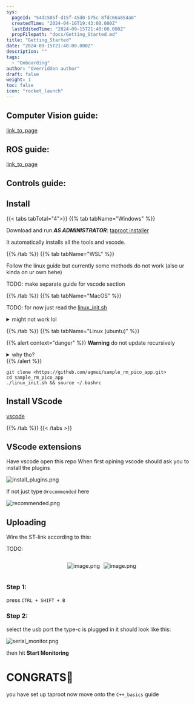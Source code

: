 ```yaml
---
sys:
  pageId: "54dc585f-d15f-45d0-b75c-8fdc66a854a8"
  createdTime: "2024-04-16T19:43:00.000Z"
  lastEditedTime: "2024-09-15T21:40:00.000Z"
  propFilepath: "docs/Getting_Started.md"
title: "Getting_Started"
date: "2024-09-15T21:40:00.000Z"
description: ""
tags:
  - "Onboarding"
author: "Overridden author"
draft: false
weight: 1
toc: false
icon: "rocket_launch"
---
```


## Computer Vision guide:

[link_to_page](86d45bc0-388b-4d26-8848-44f255f73d0e)

## ROS guide:

[link_to_page](3c76c1de-ec8f-46d6-8b0a-294005edc2d5)

## Controls guide:

## Install

{{< tabs tabTotal="4">}}
{{% tab tabName="Windows" %}}

Download and run _**AS ADMINISTRATOR**_: [taproot installer](https://github.com/Thornbots/TeachingFreshies/releases/tag/1.0)

It automatically installs all the tools and vscode.

{{% /tab %}}
{{% tab tabName="WSL" %}}

Follow the linux guide but currently some methods do not work (also ur kinda on ur own hehe)

TODO: make separate guide for vscode section

{{% /tab %}}
{{% tab tabName="MacOS" %}}

TODO: for now just read the [linux_init.sh](https://github.com/agmui/sample_rm_pico_app/blob/main/linux_init.sh)

<details>
<summary>might not work lol</summary>

`brew install libusb pkg-config`

Next install: [vscode](https://code.visualstudio.com/Download)

</details>

{{% /tab %}}
{{% tab tabName="Linux (ubuntu)" %}}

{{% alert context="danger" %}}
**Warning** do not update recursively
<details>
<summary>why tho?</summary>
There are some submodules that may go on for a while (like tinyusb) and I highly
recommend you don't need to get them.
If you want to see what submodules I update just look in `linux_init.sh`
</details>
{{% /alert %}}

```shell
git clone <https://github.com/agmui/sample_rm_pico_app.git>
cd sample_rm_pico_app
./linux_init.sh && source ~/.bashrc
```

## Install VScode

[vscode](https://code.visualstudio.com/Download)

{{% /tab %}}
{{< /tabs >}}

## VScode extensions

Have vscode open this repo
When first opining vscode should ask you to install the plugins

![install_plugins.png](https://prod-files-secure.s3.us-west-2.amazonaws.com/d518164a-d88e-44d1-a4ee-3adb3bd8bce0/89bd30f0-1825-4e77-867b-0a41ce370880/install_plugins.png?X-Amz-Algorithm=AWS4-HMAC-SHA256&X-Amz-Content-Sha256=UNSIGNED-PAYLOAD&X-Amz-Credential=ASIAZI2LB466W4V6NXZW%2F20250217%2Fus-west-2%2Fs3%2Faws4_request&X-Amz-Date=20250217T220706Z&X-Amz-Expires=3600&X-Amz-Security-Token=IQoJb3JpZ2luX2VjEFUaCXVzLXdlc3QtMiJHMEUCIQDLXZDi6gj%2FbF%2B%2Bb%2FGnMoAhKdVgwjU45onBixR5q0Tt0wIgKxfQe5SU1J5DtzaHSsbBVp41gA8ZB%2BIM13hdrObL2XEq%2FwMIfhAAGgw2Mzc0MjMxODM4MDUiDEvbv8cRi71Vo6NRhCrcA9NINZzwa57Yeq%2FCWgMCdkXhzp%2B46THwQqdNd3lz%2Bi4QIDVyb1%2FdoE7JfbMXeEdn53DcaIX3o8abCPLpcF%2BTIeUrTbVVpwA34iRZmh5zZH9PxfwiwWhAM5A2pKouSJ%2BThED2aYYhjBp807DBinQKFnbJBUe%2Bm2EWuLqgrqVswcdaq0j6ji5%2Fi4olrxIPZx6xWavCyLX1XXa%2F9Go5tAKnNlZ1Qk6t8vYk8PNY%2Fl0%2F4O1nWCBLfbB%2BMHmH6fOtjsUMU%2BHeQQcNPTW3tuHwJ%2FioUwq1DtPVldaibtYwPcdflOChGA2zCYEmLOm%2BP%2Br3sCCiDkI%2BPLFZj4DxPKt5e8aBnLEYawsnw2T5IE%2BRraKuuJoGkRgHq06GgAzUsyBxHRh2dsPsmC4K20lMztTtFfuIHIX9r8sGmu1iyTfsXxihDYk531WQRg8g5DyvvWF84vjsmmxZIx14tQ%2Fh8eGljxb%2FCkd1yVu15mwDTMVVdwc6yFv8p9mvIkrYjxde%2BzD0iMdv3mOwO9pRCu5axWYjovTqPJmRcJEu7lI%2BZCEyyESEN9WLT5DNNV9ti6JcI%2F4PoJHBgttgv6prVfs7IpVML0lb2KOjcXYxtx3EtWSgl94r9Hh7olQqG2PfTFSy15NdMOrKzr0GOqUBYs07T9Upj0GYGaYb8rhKACFO75Ug%2Fa%2FwfdXHEjMvKf2Gn1BRqkqI1Vnk60IdIwKsHE3sV7xiHEE%2BuVPfNr%2BhZK5xJQI2tmv0gKJeMpPrw4Wxc7hzkBVlh4Y8ZKOGxZXrK9oVYHTHpRpJcheu9qF24dHv2BOkyQhdhVwAO75%2BfnFCND5VEOwDanssIqe7nuZAKoJOIYeIrv1XT%2F%2FqPdqg02tecmdO&X-Amz-Signature=8b3110e48bd34dd62bea91c1d841a3b850e583f4a404e64a75579147ebf09d9a&X-Amz-SignedHeaders=host&x-id=GetObject)

If not just type `@recommended` here  

![recommended.png](https://prod-files-secure.s3.us-west-2.amazonaws.com/d518164a-d88e-44d1-a4ee-3adb3bd8bce0/61e661e9-5d85-4dfc-be0d-8d2097a5e793/recommended.png?X-Amz-Algorithm=AWS4-HMAC-SHA256&X-Amz-Content-Sha256=UNSIGNED-PAYLOAD&X-Amz-Credential=ASIAZI2LB466W4V6NXZW%2F20250217%2Fus-west-2%2Fs3%2Faws4_request&X-Amz-Date=20250217T220706Z&X-Amz-Expires=3600&X-Amz-Security-Token=IQoJb3JpZ2luX2VjEFUaCXVzLXdlc3QtMiJHMEUCIQDLXZDi6gj%2FbF%2B%2Bb%2FGnMoAhKdVgwjU45onBixR5q0Tt0wIgKxfQe5SU1J5DtzaHSsbBVp41gA8ZB%2BIM13hdrObL2XEq%2FwMIfhAAGgw2Mzc0MjMxODM4MDUiDEvbv8cRi71Vo6NRhCrcA9NINZzwa57Yeq%2FCWgMCdkXhzp%2B46THwQqdNd3lz%2Bi4QIDVyb1%2FdoE7JfbMXeEdn53DcaIX3o8abCPLpcF%2BTIeUrTbVVpwA34iRZmh5zZH9PxfwiwWhAM5A2pKouSJ%2BThED2aYYhjBp807DBinQKFnbJBUe%2Bm2EWuLqgrqVswcdaq0j6ji5%2Fi4olrxIPZx6xWavCyLX1XXa%2F9Go5tAKnNlZ1Qk6t8vYk8PNY%2Fl0%2F4O1nWCBLfbB%2BMHmH6fOtjsUMU%2BHeQQcNPTW3tuHwJ%2FioUwq1DtPVldaibtYwPcdflOChGA2zCYEmLOm%2BP%2Br3sCCiDkI%2BPLFZj4DxPKt5e8aBnLEYawsnw2T5IE%2BRraKuuJoGkRgHq06GgAzUsyBxHRh2dsPsmC4K20lMztTtFfuIHIX9r8sGmu1iyTfsXxihDYk531WQRg8g5DyvvWF84vjsmmxZIx14tQ%2Fh8eGljxb%2FCkd1yVu15mwDTMVVdwc6yFv8p9mvIkrYjxde%2BzD0iMdv3mOwO9pRCu5axWYjovTqPJmRcJEu7lI%2BZCEyyESEN9WLT5DNNV9ti6JcI%2F4PoJHBgttgv6prVfs7IpVML0lb2KOjcXYxtx3EtWSgl94r9Hh7olQqG2PfTFSy15NdMOrKzr0GOqUBYs07T9Upj0GYGaYb8rhKACFO75Ug%2Fa%2FwfdXHEjMvKf2Gn1BRqkqI1Vnk60IdIwKsHE3sV7xiHEE%2BuVPfNr%2BhZK5xJQI2tmv0gKJeMpPrw4Wxc7hzkBVlh4Y8ZKOGxZXrK9oVYHTHpRpJcheu9qF24dHv2BOkyQhdhVwAO75%2BfnFCND5VEOwDanssIqe7nuZAKoJOIYeIrv1XT%2F%2FqPdqg02tecmdO&X-Amz-Signature=ecd356fadf3b2f4bc89aa8b1f5fb6d6d34583597bbd06d31f0bc1d52cbfedf8c&X-Amz-SignedHeaders=host&x-id=GetObject)

## Uploading

Wire the ST-link according to this:

TODO:

<div style="display: flex;flex-direction: row; column-gap:10px; max-width: 630px;justify-content: center;">
<div>

![image.png](https://prod-files-secure.s3.us-west-2.amazonaws.com/d518164a-d88e-44d1-a4ee-3adb3bd8bce0/210ecb78-1116-4d7b-b9b7-2292f66fa2c2/image.png?X-Amz-Algorithm=AWS4-HMAC-SHA256&X-Amz-Content-Sha256=UNSIGNED-PAYLOAD&X-Amz-Credential=ASIAZI2LB46644KC26SV%2F20250217%2Fus-west-2%2Fs3%2Faws4_request&X-Amz-Date=20250217T220709Z&X-Amz-Expires=3600&X-Amz-Security-Token=IQoJb3JpZ2luX2VjEFUaCXVzLXdlc3QtMiJGMEQCID1%2B3qEr7iFLbq6rzSCN8giEDYDfPVFjI45nSYu4AjltAiA7kFTpLr%2FNu%2FY8Pck2xZygp2VhdZxUAb3Fwh5KZuLFMyr%2FAwh%2BEAAaDDYzNzQyMzE4MzgwNSIMlVusJOR27Zyv5xetKtwDgViixnDKH75xdgXntKgptsHrP%2Fjn4mhalZezlfp5IHX5oWxdSLL0%2FXN%2Bhlp5J4GA%2FwRXzvOGIYEnyE53gg360vvxiTbJ8pZTldFEcohAh6eWyjQ3ksbQjqeLGbbzARnJOrgqOYohpxpTz4IKzSKrXtmbqEmxiG0U3LkPDmNP69T9%2F7T%2F5jDQTR3WuNExkCO8pHxo1Ph0gOgGasaVXiBqrXkedoxoKVNcg%2Bj5RKYBTyNgOAbdlWN2wZOww8UomANNzj47a8iNzljO7GVEcbhMzviLU%2BS%2Bw0eanC7e4eV2Syuu%2BO%2BwVAITm02nUmYtehtskj7D7vqHw0yjZQoqjgcBYRh4gBdp3VWcZDSfdJ2uSONuFw%2BJMcs%2FlUCFu5EEZCQvj5EVEP1duaQCb1B5y1Zsx01JVI5iGvGzRRCn6ys93KwEM9Lk%2Bv9IZNJoPPIMHv6OMb%2BWK3L7wBF2zX7pAhScBgoJ5%2FaSDigWqJOVzhfRorVcF3dKtXyb4Saw5H90OxKEkJkAony1WEeRZwerTVi%2BWSOUp%2B8GU10ScS9MhNQNL5G0nkBcrnJkNx8n5VqCAh%2FD82Vva%2F%2B6UrjM6VVVliW1iLiEGHW2LxlE26lc5r%2Fuvy7TaPfqPml1%2BtgOqMQw2MvOvQY6pgGwF62XrtztmfINFZ1aHFor8uBqPZ6ywPLFzQpeCIE%2FAU%2B1kRrd3qoWsTJy3XfeMhxnod7NS647SauSMC7yWFWePlBVqX%2BmBpJ8Kf3Ub6Ojhg%2By5We%2B%2BZS3b%2FD%2FceSXfLOY8uzTMO%2Fj8ziI70X705xlPMaKyjICV7AZ7Md%2BPJ3RCiISREUeP2Z8maRER1y%2BJDwta3%2F8xz0ZbIZCq21Fnke%2BOTZZuQ1b&X-Amz-Signature=ad670e49ed5d2eb5ca63906892bdb91d8724159f3d5da4a45e757f1007a5c2ea&X-Amz-SignedHeaders=host&x-id=GetObject)

</div>
<div>

![image.png](https://prod-files-secure.s3.us-west-2.amazonaws.com/d518164a-d88e-44d1-a4ee-3adb3bd8bce0/33a0fd0f-8ca6-4a86-8e09-26e95ded1fff/image.png?X-Amz-Algorithm=AWS4-HMAC-SHA256&X-Amz-Content-Sha256=UNSIGNED-PAYLOAD&X-Amz-Credential=ASIAZI2LB466XNYS6I6C%2F20250217%2Fus-west-2%2Fs3%2Faws4_request&X-Amz-Date=20250217T220710Z&X-Amz-Expires=3600&X-Amz-Security-Token=IQoJb3JpZ2luX2VjEFUaCXVzLXdlc3QtMiJHMEUCIQDMgBlrof9tUldzovVKwWfxEtj53zdQsKY4kV2FXr4UWwIgWnhFRwTvRs4%2BQF8EplVKwGdD0PKNSRM4nEI%2FRvJngAUq%2FwMIfhAAGgw2Mzc0MjMxODM4MDUiDHTU3YaawOAn3gU2rCrcA6Vr%2BIKd9l%2FPsLMYkfTpbuhAzYnqAFt%2BgyDRzvgqXzHQi4k4ZIpj59ayA1vQAwEG7BxoYMigXnqPe%2Fy7Ls%2F6Ih6jtyDSZd2qBj2meN1krFJntwtz2pYHSLD8oSplb%2Bb%2FpUd33zcxv1ocGQSezUnwhtFTiRYpQx%2B4UIoCtnmKb%2BnbW9Q8y2iHbjOGN0Wim5oop4mn9K%2BBynoQlwDVQkxec3JcCEbt5qsmiqLq3I9FVSfjw9rvY898X%2BC2BQPQCkOfaHtHFlCArKWSwP2q87QG4cHuROlRPZeWZQ1VpFSLumXZkXxb%2FzoRtqSogTffM26YRAEyXeYh8%2FzFkdwvrRL1rCt7e%2BFsBLIzteyYOVS%2BwDGtXLqzdh5QA5L9yEZEAegquFr8XvKyITSa%2BQIdKRJj4PdTqTDSd3VXNQbPweSxMaEKQQRko0PCAxuzXludSlNno3O86QJ4%2BlWQ8SG1vjrVlg28%2FPRoi02EZtFAA6B22aSVqR3Ai3gHCGLziyzEQrkzZIauuKaPzunecL32hVQ%2FS9QM3n94B87rE7AQg3mtHI8ISC2zk4E1RCm1CqxTNPUXfNqoH6FguCbY06O3xp7oOFCMdHApt0JCweYqfAzeudNtGy%2BNmuhRU%2F36MjVhMJnKzr0GOqUBqz5JasRajTSbE4pDQM4njoQQyO2o0Vhe%2B2uc%2BVVUgNBLlKXOGoBcQkxmhcy0FmfteNo8VUIiqdHG3aquCMnyBV3sn46nWe4Xrz89nA7AeNRv2JhrXyWnheVKSvV8KLpC%2Beu2LEAYUW6libsgiPEKfBtQmQ5cmRGsy8t4%2BsUImmXmMgLUusijfx7egyvN8eD7sQiKuZQqjvYPNLOe3k2yn%2Fghk2I3&X-Amz-Signature=ad4e195ba21f6c964cc3eb4cc83e3938a5c4df00bd091e4c092ba18fa86387ae&X-Amz-SignedHeaders=host&x-id=GetObject)

</div>
</div>

### Step 1:

press `CTRL + SHIFT + B`

### Step 2:

select the usb port the type-c is plugged in it should look like this:

![serial_monitor.png](https://prod-files-secure.s3.us-west-2.amazonaws.com/d518164a-d88e-44d1-a4ee-3adb3bd8bce0/f03f4774-05d4-4393-b6a0-d5efb6d315ab/serial_monitor.png?X-Amz-Algorithm=AWS4-HMAC-SHA256&X-Amz-Content-Sha256=UNSIGNED-PAYLOAD&X-Amz-Credential=ASIAZI2LB466W4V6NXZW%2F20250217%2Fus-west-2%2Fs3%2Faws4_request&X-Amz-Date=20250217T220706Z&X-Amz-Expires=3600&X-Amz-Security-Token=IQoJb3JpZ2luX2VjEFUaCXVzLXdlc3QtMiJHMEUCIQDLXZDi6gj%2FbF%2B%2Bb%2FGnMoAhKdVgwjU45onBixR5q0Tt0wIgKxfQe5SU1J5DtzaHSsbBVp41gA8ZB%2BIM13hdrObL2XEq%2FwMIfhAAGgw2Mzc0MjMxODM4MDUiDEvbv8cRi71Vo6NRhCrcA9NINZzwa57Yeq%2FCWgMCdkXhzp%2B46THwQqdNd3lz%2Bi4QIDVyb1%2FdoE7JfbMXeEdn53DcaIX3o8abCPLpcF%2BTIeUrTbVVpwA34iRZmh5zZH9PxfwiwWhAM5A2pKouSJ%2BThED2aYYhjBp807DBinQKFnbJBUe%2Bm2EWuLqgrqVswcdaq0j6ji5%2Fi4olrxIPZx6xWavCyLX1XXa%2F9Go5tAKnNlZ1Qk6t8vYk8PNY%2Fl0%2F4O1nWCBLfbB%2BMHmH6fOtjsUMU%2BHeQQcNPTW3tuHwJ%2FioUwq1DtPVldaibtYwPcdflOChGA2zCYEmLOm%2BP%2Br3sCCiDkI%2BPLFZj4DxPKt5e8aBnLEYawsnw2T5IE%2BRraKuuJoGkRgHq06GgAzUsyBxHRh2dsPsmC4K20lMztTtFfuIHIX9r8sGmu1iyTfsXxihDYk531WQRg8g5DyvvWF84vjsmmxZIx14tQ%2Fh8eGljxb%2FCkd1yVu15mwDTMVVdwc6yFv8p9mvIkrYjxde%2BzD0iMdv3mOwO9pRCu5axWYjovTqPJmRcJEu7lI%2BZCEyyESEN9WLT5DNNV9ti6JcI%2F4PoJHBgttgv6prVfs7IpVML0lb2KOjcXYxtx3EtWSgl94r9Hh7olQqG2PfTFSy15NdMOrKzr0GOqUBYs07T9Upj0GYGaYb8rhKACFO75Ug%2Fa%2FwfdXHEjMvKf2Gn1BRqkqI1Vnk60IdIwKsHE3sV7xiHEE%2BuVPfNr%2BhZK5xJQI2tmv0gKJeMpPrw4Wxc7hzkBVlh4Y8ZKOGxZXrK9oVYHTHpRpJcheu9qF24dHv2BOkyQhdhVwAO75%2BfnFCND5VEOwDanssIqe7nuZAKoJOIYeIrv1XT%2F%2FqPdqg02tecmdO&X-Amz-Signature=99026e2f8d2ad21c9c7806bb616c8a107482c4db5ebed7d04822827e89d5a75a&X-Amz-SignedHeaders=host&x-id=GetObject)

then hit **Start Monitoring**

# CONGRATS🎉

you have set up taproot now move onto the `C++_basics` guide

